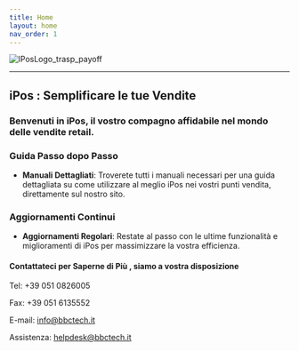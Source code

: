 ```yaml
---
title: Home
layout: home
nav_order: 1
---
```


![IPosLogo_trasp_payoff](https://github.com/BBCWiki/IPos-Manuals/assets/164161230/f0408e60-2c94-4149-96ce-c59a1226880d)

_________________________________________________________________________________

## iPos : Semplificare le tue Vendite

### Benvenuti in iPos, il vostro compagno affidabile nel mondo delle vendite retail.


### Guida Passo dopo Passo

- **Manuali Dettagliati**: Troverete tutti i manuali necessari per una guida dettagliata su come utilizzare al meglio iPos nei vostri punti vendita, direttamente sul nostro sito.


### Aggiornamenti Continui 

- **Aggiornamenti Regolari**: Restate al passo con le ultime funzionalità e miglioramenti di iPos per massimizzare la vostra efficienza.


#### Contattateci per Saperne di Più , siamo a vostra disposizione

Tel: +39 051 0826005

Fax: +39 051 6135552

E-mail: info@bbctech.it

Assistenza: helpdesk@bbctech.it
